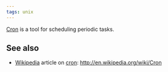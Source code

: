 ```yaml
---
tags: unix
---
```


[Cron](/wiki/Cron) is a tool for scheduling periodic tasks.

## See also

-   [Wikipedia](/wiki/Wikipedia) article on [cron](/wiki/cron): <http://en.wikipedia.org/wiki/Cron>

